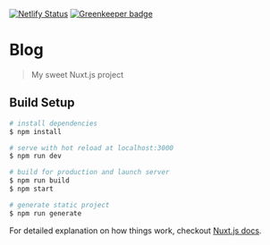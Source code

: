 [![Netlify Status](https://api.netlify.com/api/v1/badges/fda8a15c-8bcc-4fc8-9708-63711af00ecb/deploy-status)](https://app.netlify.com/sites/alakazam/deploys) [![Greenkeeper badge](https://badges.greenkeeper.io/aditgege/blog.svg)](https://greenkeeper.io/)
# Blog

> My sweet Nuxt.js project

## Build Setup

``` bash
# install dependencies
$ npm install

# serve with hot reload at localhost:3000
$ npm run dev

# build for production and launch server
$ npm run build
$ npm start

# generate static project
$ npm run generate
```

For detailed explanation on how things work, checkout [Nuxt.js docs](https://nuxtjs.org).
